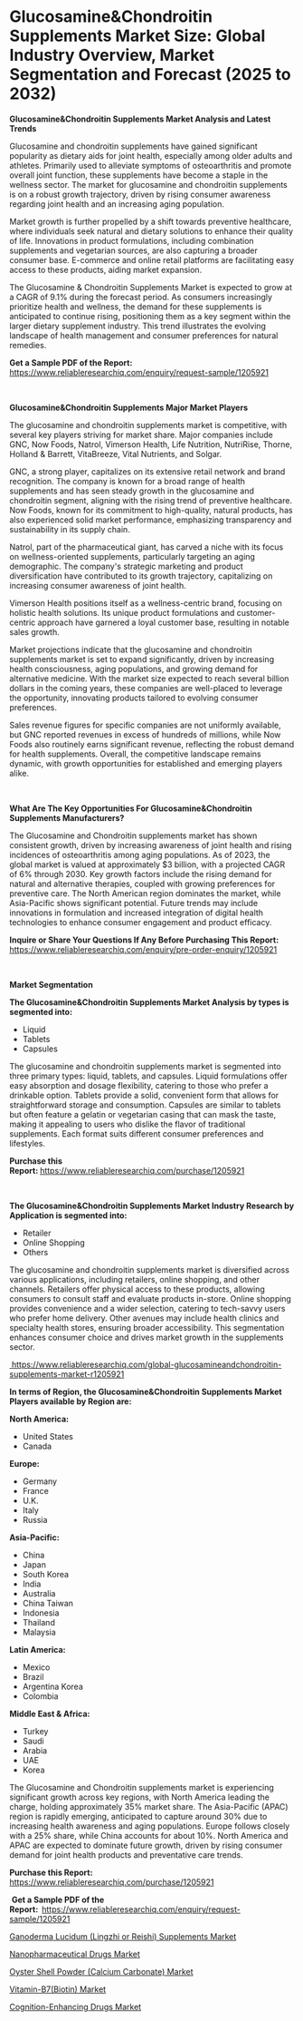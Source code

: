 <p><h1>Glucosamine&Chondroitin Supplements Market Size: Global Industry Overview, Market Segmentation and Forecast (2025 to 2032)</h1></p><p><strong>Glucosamine&Chondroitin Supplements Market Analysis and Latest Trends</strong></p>
<p><p>Glucosamine and chondroitin supplements have gained significant popularity as dietary aids for joint health, especially among older adults and athletes. Primarily used to alleviate symptoms of osteoarthritis and promote overall joint function, these supplements have become a staple in the wellness sector. The market for glucosamine and chondroitin supplements is on a robust growth trajectory, driven by rising consumer awareness regarding joint health and an increasing aging population. </p><p>Market growth is further propelled by a shift towards preventive healthcare, where individuals seek natural and dietary solutions to enhance their quality of life. Innovations in product formulations, including combination supplements and vegetarian sources, are also capturing a broader consumer base. E-commerce and online retail platforms are facilitating easy access to these products, aiding market expansion.</p><p>The Glucosamine & Chondroitin Supplements Market is expected to grow at a CAGR of 9.1% during the forecast period. As consumers increasingly prioritize health and wellness, the demand for these supplements is anticipated to continue rising, positioning them as a key segment within the larger dietary supplement industry. This trend illustrates the evolving landscape of health management and consumer preferences for natural remedies.</p></p>
<p><strong>Get a Sample PDF of the Report:&nbsp;</strong> <a href="https://www.reliableresearchiq.com/enquiry/request-sample/1205921?utm_campaign=1842&utm_medium=2&utm_source=Github&utm_content=ia&utm_term=09032025&utm_id=glucosaminechondroitin-supplements">https://www.reliableresearchiq.com/enquiry/request-sample/1205921</a></p>
<p>&nbsp;</p>
<p><strong>Glucosamine&Chondroitin Supplements Major Market Players</strong></p>
<p><p>The glucosamine and chondroitin supplements market is competitive, with several key players striving for market share. Major companies include GNC, Now Foods, Natrol, Vimerson Health, Life Nutrition, NutriRise, Thorne, Holland & Barrett, VitaBreeze, Vital Nutrients, and Solgar. </p><p>GNC, a strong player, capitalizes on its extensive retail network and brand recognition. The company is known for a broad range of health supplements and has seen steady growth in the glucosamine and chondroitin segment, aligning with the rising trend of preventive healthcare. Now Foods, known for its commitment to high-quality, natural products, has also experienced solid market performance, emphasizing transparency and sustainability in its supply chain.</p><p>Natrol, part of the pharmaceutical giant, has carved a niche with its focus on wellness-oriented supplements, particularly targeting an aging demographic. The company's strategic marketing and product diversification have contributed to its growth trajectory, capitalizing on increasing consumer awareness of joint health.</p><p>Vimerson Health positions itself as a wellness-centric brand, focusing on holistic health solutions. Its unique product formulations and customer-centric approach have garnered a loyal customer base, resulting in notable sales growth.</p><p>Market projections indicate that the glucosamine and chondroitin supplements market is set to expand significantly, driven by increasing health consciousness, aging populations, and growing demand for alternative medicine. With the market size expected to reach several billion dollars in the coming years, these companies are well-placed to leverage the opportunity, innovating products tailored to evolving consumer preferences. </p><p>Sales revenue figures for specific companies are not uniformly available, but GNC reported revenues in excess of hundreds of millions, while Now Foods also routinely earns significant revenue, reflecting the robust demand for health supplements. Overall, the competitive landscape remains dynamic, with growth opportunities for established and emerging players alike.</p></p>
<p>&nbsp;</p>
<p><strong>What Are The Key Opportunities For Glucosamine&Chondroitin Supplements Manufacturers?</strong></p>
<p><p>The Glucosamine and Chondroitin supplements market has shown consistent growth, driven by increasing awareness of joint health and rising incidences of osteoarthritis among aging populations. As of 2023, the global market is valued at approximately $3 billion, with a projected CAGR of 6% through 2030. Key growth factors include the rising demand for natural and alternative therapies, coupled with growing preferences for preventive care. The North American region dominates the market, while Asia-Pacific shows significant potential. Future trends may include innovations in formulation and increased integration of digital health technologies to enhance consumer engagement and product efficacy.</p></p>
<p><strong>Inquire or Share Your Questions If Any Before Purchasing This Report:</strong> <a href="https://www.reliableresearchiq.com/enquiry/pre-order-enquiry/1205921?utm_campaign=1842&utm_medium=2&utm_source=Github&utm_content=ia&utm_term=09032025&utm_id=glucosaminechondroitin-supplements">https://www.reliableresearchiq.com/enquiry/pre-order-enquiry/1205921</a></p>
<p>&nbsp;</p>
<p><strong>Market Segmentation</strong></p>
<p><strong>The Glucosamine&Chondroitin Supplements Market Analysis by types is segmented into:</strong></p>
<p><ul><li>Liquid</li><li>Tablets</li><li>Capsules</li></ul></p>
<p><p>The glucosamine and chondroitin supplements market is segmented into three primary types: liquid, tablets, and capsules. Liquid formulations offer easy absorption and dosage flexibility, catering to those who prefer a drinkable option. Tablets provide a solid, convenient form that allows for straightforward storage and consumption. Capsules are similar to tablets but often feature a gelatin or vegetarian casing that can mask the taste, making it appealing to users who dislike the flavor of traditional supplements. Each format suits different consumer preferences and lifestyles.</p></p>
<p><strong>Purchase this Report:&nbsp;</strong><a href="https://www.reliableresearchiq.com/purchase/1205921?utm_campaign=1842&utm_medium=2&utm_source=Github&utm_content=ia&utm_term=09032025&utm_id=glucosaminechondroitin-supplements">https://www.reliableresearchiq.com/purchase/1205921</a></p>
<p>&nbsp;</p>
<p><strong>The Glucosamine&Chondroitin Supplements Market Industry Research by Application is segmented into:</strong></p>
<p><ul><li>Retailer</li><li>Online Shopping</li><li>Others</li></ul></p>
<p><p>The glucosamine and chondroitin supplements market is diversified across various applications, including retailers, online shopping, and other channels. Retailers offer physical access to these products, allowing consumers to consult staff and evaluate products in-store. Online shopping provides convenience and a wider selection, catering to tech-savvy users who prefer home delivery. Other avenues may include health clinics and specialty health stores, ensuring broader accessibility. This segmentation enhances consumer choice and drives market growth in the supplements sector.</p></p>
<p><a href="https://www.reliableresearchiq.com/global-glucosamineandchondroitin-supplements-market-r1205921?utm_campaign=1842&utm_medium=2&utm_source=Github&utm_content=ia&utm_term=09032025&utm_id=glucosaminechondroitin-supplements">&nbsp;https://www.reliableresearchiq.com/global-glucosamineandchondroitin-supplements-market-r1205921</a></p>
<p><strong>In terms of Region, the Glucosamine&Chondroitin Supplements Market Players available by Region are:</strong></p>
<p>
    <p> <strong> North America: </strong>
        <ul>
            <li>United States</li>
            <li>Canada</li>
        </ul>
        </p> 
    <p> <strong> Europe: </strong>
        <ul>
            <li>Germany</li>
            <li>France</li>
            <li>U.K.</li>
            <li>Italy</li>
            <li>Russia</li>
        </ul>
        </p> 
    <p> <strong> Asia-Pacific: </strong>
        <ul>
            <li>China</li>
            <li>Japan</li>
            <li>South Korea</li>
            <li>India</li>
            <li>Australia</li>
            <li>China Taiwan</li>
            <li>Indonesia</li>
            <li>Thailand</li>
            <li>Malaysia</li>
        </ul>
        </p> 
    <p> <strong> Latin America: </strong>
        <ul>
            <li>Mexico</li>
            <li>Brazil</li>
            <li>Argentina Korea</li>
            <li>Colombia</li>
        </ul>
        </p> 
    <p> <strong> Middle East & Africa: </strong>
        <ul>
            <li>Turkey</li>
            <li>Saudi</li>
            <li>Arabia</li>
            <li>UAE</li>
            <li>Korea</li>
        </ul>
    </p>
    </p>
<p><p>The Glucosamine and Chondroitin supplements market is experiencing significant growth across key regions, with North America leading the charge, holding approximately 35% market share. The Asia-Pacific (APAC) region is rapidly emerging, anticipated to capture around 30% due to increasing health awareness and aging populations. Europe follows closely with a 25% share, while China accounts for about 10%. North America and APAC are expected to dominate future growth, driven by rising consumer demand for joint health products and preventative care trends.</p></p>
<p><strong>Purchase this Report: </strong><a href="https://www.reliableresearchiq.com/purchase/1205921?utm_campaign=1842&utm_medium=2&utm_source=Github&utm_content=ia&utm_term=09032025&utm_id=glucosaminechondroitin-supplements">https://www.reliableresearchiq.com/purchase/1205921</a></p>
<p>&nbsp;<strong>Get a Sample PDF of the Report:&nbsp;&nbsp;</strong><a href="https://www.reliableresearchiq.com/enquiry/request-sample/1205921?utm_campaign=1842&utm_medium=2&utm_source=Github&utm_content=ia&utm_term=09032025&utm_id=glucosaminechondroitin-supplements">https://www.reliableresearchiq.com/enquiry/request-sample/1205921</a></p>
<p><strong></strong></p>
<p><p><a href="https://github.com/makzzochil/Market-Research-Report-List-1/blob/main/ganoderma-lucidum-lingzhi-or-reishi-supplements-market.md?utm_campaign=1842&utm_medium=2&utm_source=Github&utm_content=ia&utm_term=09032025&utm_id=glucosaminechondroitin-supplements">Ganoderma Lucidum (Lingzhi or Reishi) Supplements Market</a></p><p><a href="https://github.com/heinslakey2x/Market-Research-Report-List-1/blob/main/nanopharmaceutical-drugs-market.md?utm_campaign=1842&utm_medium=2&utm_source=Github&utm_content=ia&utm_term=09032025&utm_id=glucosaminechondroitin-supplements">Nanopharmaceutical Drugs Market</a></p><p><a href="https://github.com/gitfwelday/Market-Research-Report-List-1/blob/main/oyster-shell-powder-calcium-carbonate-market.md?utm_campaign=1842&utm_medium=2&utm_source=Github&utm_content=ia&utm_term=09032025&utm_id=glucosaminechondroitin-supplements">Oyster Shell Powder (Calcium Carbonate) Market</a></p><p><a href="https://github.com/mronmizoe/Market-Research-Report-List-1/blob/main/vitamin-b7biotin-market.md?utm_campaign=1842&utm_medium=2&utm_source=Github&utm_content=ia&utm_term=09032025&utm_id=glucosaminechondroitin-supplements">Vitamin-B7(Biotin) Market</a></p><p><a href="https://github.com/buseknoden2b/Market-Research-Report-List-1/blob/main/cognition-enhancing-drugs-market.md?utm_campaign=1842&utm_medium=2&utm_source=Github&utm_content=ia&utm_term=09032025&utm_id=glucosaminechondroitin-supplements">Cognition-Enhancing Drugs Market</a></p></p>